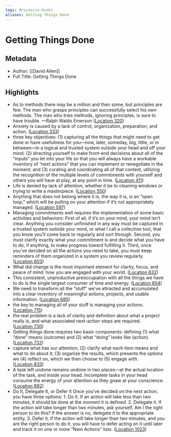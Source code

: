 ```yaml
---
tags: #readwise-books
aliases: Getting Things Done
---
```

# Getting Things Done

## Metadata
- Author: [[David Allen]]
- Full Title: Getting Things Done

## Highlights
- As to methods there may be a million and then some, but principles are few. The man who grasps principles can successfully select his own methods. The man who tries methods, ignoring principles, is sure to have trouble. —Ralph Waldo Emerson ([Location 320](https://readwise.io/to_kindle?action=open&asin=B00KWG9M2E&location=320))
- Anxiety is caused by a lack of control, organization, preparation, and action. ([Location 333](https://readwise.io/to_kindle?action=open&asin=B00KWG9M2E&location=333))
- three key objectives: (1) capturing all the things that might need to get done or have usefulness for you—now, later, someday, big, little, or in between—in a logical and trusted system outside your head and off your mind; (2) directing yourself to make front-end decisions about all of the “inputs” you let into your life so that you will always have a workable inventory of “next actions” that you can implement or renegotiate in the moment; and (3) curating and coordinating all of that content, utilizing the recognition of the multiple levels of commitments with yourself and others you will have at play, at any point in time. ([Location 411](https://readwise.io/to_kindle?action=open&asin=B00KWG9M2E&location=411))
- Life is denied by lack of attention, whether it be to cleaning windows or trying to write a masterpiece. ([Location 550](https://readwise.io/to_kindle?action=open&asin=B00KWG9M2E&location=550))
- Anything that does not belong where it is, the way it is, is an “open loop,” which will be pulling on your attention if it’s not appropriately managed. ([Location 597](https://readwise.io/to_kindle?action=open&asin=B00KWG9M2E&location=597))
- Managing commitments well requires the implementation of some basic activities and behaviors: First of all, if it’s on your mind, your mind isn’t clear. Anything you consider unfinished in any way must be captured in a trusted system outside your mind, or what I call a collection tool, that you know you’ll come back to regularly and sort through. Second, you must clarify exactly what your commitment is and decide what you have to do, if anything, to make progress toward fulfilling it. Third, once you’ve decided on all the actions you need to take, you must keep reminders of them organized in a system you review regularly. ([Location 603](https://readwise.io/to_kindle?action=open&asin=B00KWG9M2E&location=603))
- What did change is the most important element for clarity, focus, and peace of mind: how you are engaged with your world. ([Location 632](https://readwise.io/to_kindle?action=open&asin=B00KWG9M2E&location=632))
- This consistent, unproductive preoccupation with all the things we have to do is the single largest consumer of time and energy. ([Location 654](https://readwise.io/to_kindle?action=open&asin=B00KWG9M2E&location=654))
- We need to transform all the “stuff” we’ve attracted and accumulated into a clear inventory of meaningful actions, projects, and usable information. ([Location 685](https://readwise.io/to_kindle?action=open&asin=B00KWG9M2E&location=685))
- the key to managing all of your stuff is managing your actions. ([Location 715](https://readwise.io/to_kindle?action=open&asin=B00KWG9M2E&location=715))
- the real problem is a lack of clarity and definition about what a project really is, and what associated next-action steps are required. ([Location 730](https://readwise.io/to_kindle?action=open&asin=B00KWG9M2E&location=730))
- Getting things done requires two basic components: defining (1) what “done” means (outcome) and (2) what “doing” looks like (action). ([Location 732](https://readwise.io/to_kindle?action=open&asin=B00KWG9M2E&location=732))
- capture what has our attention; (2) clarify what each item means and what to do about it; (3) organize the results, which presents the options we (4) reflect on, which we then choose to (5) engage with. ([Location 833](https://readwise.io/to_kindle?action=open&asin=B00KWG9M2E&location=833))
- A task left undone remains undone in two places—at the actual location of the task, and inside your head. Incomplete tasks in your head consume the energy of your attention as they gnaw at your conscience. ([Location 892](https://readwise.io/to_kindle?action=open&asin=B00KWG9M2E&location=892))
- Do It, Delegate It, or Defer It Once you’ve decided on the next action, you have three options: 1. Do it. If an action will take less than two minutes, it should be done at the moment it is defined. 2. Delegate it. If the action will take longer than two minutes, ask yourself, Am I the right person to do this? If the answer is no, delegate it to the appropriate entity. 3. Defer it, If the action will take longer than two minutes, and you are the right person to do it, you will have to defer acting on it until later and track it on one or more “Next Actions” lists. ([Location 1023](https://readwise.io/to_kindle?action=open&asin=B00KWG9M2E&location=1023))

